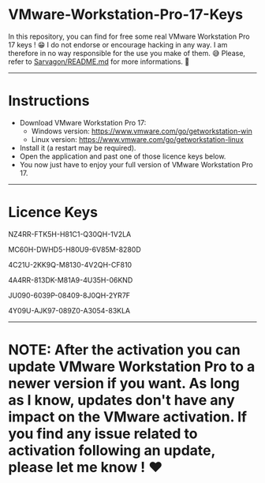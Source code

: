 # VMware-Workstation-Pro-17-Keys
In this repository, you can find for free some real VMware Workstation Pro 17 keys ! 😁
I do not endorse or encourage hacking in any way. I am therefore in no way responsible for the use you make of them. 😅
Please, refer to [Sarvagon/README.md](https://github.com/Sarvagon/Sarvagon#readme) for more informations. 🙌

------------------------------

# Instructions
- Download VMware Workstation Pro 17:
  - Windows version: https://www.vmware.com/go/getworkstation-win
  - Linux version: https://www.vmware.com/go/getworkstation-linux
- Install it (a restart may be required).
- Open the application and past one of those licence keys below.
- You now just have to enjoy your full version of VMware Workstation Pro 17.

------------------------------

# Licence Keys

NZ4RR-FTK5H-H81C1-Q30QH-1V2LA

MC60H-DWHD5-H80U9-6V85M-8280D

4C21U-2KK9Q-M8130-4V2QH-CF810

4A4RR-813DK-M81A9-4U35H-06KND

JU090-6039P-08409-8J0QH-2YR7F

4Y09U-AJK97-089Z0-A3054-83KLA

------------------------------

# NOTE: After the activation you can update VMware Workstation Pro to a newer version if you want. As long as I know, updates don't have any impact on the VMware activation. If you find any issue related to activation following an update, please let me know ! ❤️
